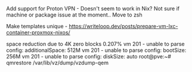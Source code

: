 Add support for
Proton VPN - Doesn't seem to work in Nix? Not sure if machine or package issue at the moment..
Move to zsh


Make templates unique - https://writeloop.dev/posts/prepare-vm-lxc-container-proxmox-nixos/




space reduction due to 4K zero blocks 0.207%
vm 201 - unable to parse config: additionalSpace: 512M
vm 201 - unable to parse config: bootSize: 256M
vm 201 - unable to parse config: diskSize: auto
root@pve:~# qmrestore /var/lib/vz/dump/vzdump-qem

